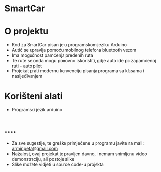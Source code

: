 # SmartCar

# O projektu
  - Kod za SmartCar pisan je u programskom jeziku Arduino
  - Autić se upravlja pomoću mobilnog telefona bluetooth vezom
  - Ima mogućnost pamćenja pređenih ruta
  - Te rute se onda mogu ponovno iskoristiti, gdje auto ide po zapamćenoj ruti - auto pilot
  - Projekat prati modernu konvenciju pisanja programa sa klasama i nasljeđivanjem
 
# Korišteni alati
  - Programski jezik arduino
  
# ....
  - Za sve sugestije, te greške primjećene u programu javite na mail: arminpeta@gmail.com
  - Nažalost, ovaj projekat je pravljen davno, i nemam snimljenu video demonstraciju, ali postoje slike
  - Slike možete vidjeti u source code-u projekta
